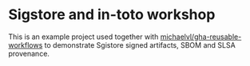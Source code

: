 # Sigstore and in-toto workshop

This is an example project used together with
[michaelvl/gha-reusable-workflows](https://github.com/michaelvl/gha-reusable-workflows)
to demonstrate Sgistore signed artifacts, SBOM and SLSA provenance.
